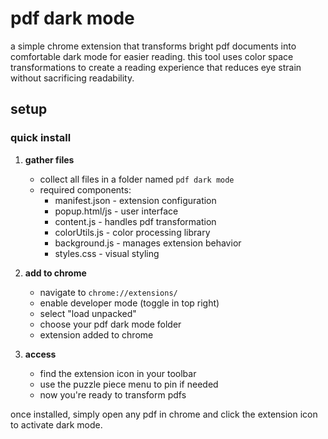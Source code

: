 # pdf dark mode

a simple chrome extension that transforms bright pdf documents into comfortable dark mode for easier reading. this tool uses color space transformations to create a reading experience that reduces eye strain without sacrificing readability.

## setup

### quick install

1. **gather files**
   - collect all files in a folder named `pdf dark mode`
   - required components:
     - manifest.json - extension configuration
     - popup.html/js - user interface
     - content.js - handles pdf transformation
     - colorUtils.js - color processing library
     - background.js - manages extension behavior
     - styles.css - visual styling

2. **add to chrome**
   - navigate to `chrome://extensions/`
   - enable developer mode (toggle in top right)
   - select "load unpacked"
   - choose your pdf dark mode folder
   - extension added to chrome

3. **access**
   - find the extension icon in your toolbar
   - use the puzzle piece menu to pin if needed
   - now you're ready to transform pdfs

once installed, simply open any pdf in chrome and click the extension icon to activate dark mode.
